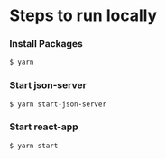 # Steps to run locally

### Install Packages
```bash
$ yarn
```

### Start json-server
```bash
$ yarn start-json-server
```

### Start react-app
```bash
$ yarn start
```
